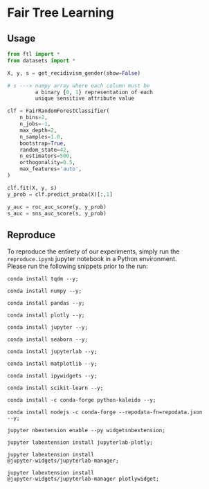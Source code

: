 # Fair Tree Learning

## Usage
```python
from ftl import *
from datasets import *

X, y, s = get_recidivism_gender(show=False)

# s ---> numpy array where each column must be 
         a binary {0, 1} representation of each
         unique sensitive attribute value

clf = FairRandomForestClassifier(
    n_bins=2,
    n_jobs=-1,
    max_depth=2,
    n_samples=1.0,
    bootstrap=True,
    random_state=42,
    n_estimators=500,
    orthogonality=0.5,
    max_features='auto',
)

clf.fit(X, y, s)
y_prob = clf.predict_proba(X)[:,1]

y_auc = roc_auc_score(y, y_prob)
s_auc = sns_auc_score(s, y_prob)
```

## Reproduce
To reproduce the entirety of our experiments, simply run the <code>reproduce.ipynb</code> jupyter notebook in a Python environment.</br>
Please run the following snippets prior to the run:

<code>conda install tqdm --y;</code>

<code>conda install numpy --y;</code>

<code>conda install pandas --y;</code>

<code>conda install plotly --y;</code>

<code>conda install jupyter --y;</code>

<code>conda install seaborn --y;</code>

<code>conda install jupyterlab --y;</code>

<code>conda install matplotlib --y;</code>

<code>conda install ipywidgets --y;</code>

<code>conda install scikit-learn --y;</code>

<code>conda install -c conda-forge python-kaleido --y;</code>

<code>conda install nodejs -c conda-forge --repodata-fn=repodata.json --y;</code>

<code>jupyter nbextension enable --py widgetsnbextension;</code>

<code>jupyter labextension install jupyterlab-plotly;</code>

<code>jupyter labextension install @jupyter-widgets/jupyterlab-manager;</code>

<code>jupyter labextension install @jupyter-widgets/jupyterlab-manager plotlywidget;</code>
